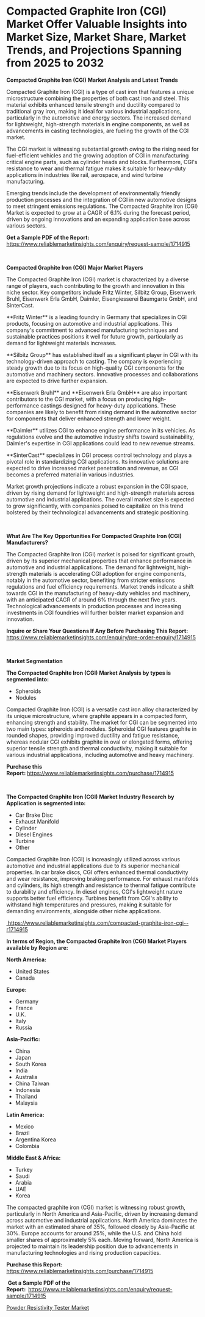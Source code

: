 <p><h1>Compacted Graphite Iron (CGI) Market Offer Valuable Insights into Market Size, Market Share, Market Trends, and Projections Spanning from 2025 to 2032</h1></p><p><strong>Compacted Graphite Iron (CGI) Market Analysis and Latest Trends</strong></p>
<p><p>Compacted Graphite Iron (CGI) is a type of cast iron that features a unique microstructure combining the properties of both cast iron and steel. This material exhibits enhanced tensile strength and ductility compared to traditional gray iron, making it ideal for various industrial applications, particularly in the automotive and energy sectors. The increased demand for lightweight, high-strength materials in engine components, as well as advancements in casting technologies, are fueling the growth of the CGI market.</p><p>The CGI market is witnessing substantial growth owing to the rising need for fuel-efficient vehicles and the growing adoption of CGI in manufacturing critical engine parts, such as cylinder heads and blocks. Furthermore, CGI's resistance to wear and thermal fatigue makes it suitable for heavy-duty applications in industries like rail, aerospace, and wind turbine manufacturing.</p><p>Emerging trends include the development of environmentally friendly production processes and the integration of CGI in new automotive designs to meet stringent emissions regulations. The Compacted Graphite Iron (CGI) Market is expected to grow at a CAGR of 6.1% during the forecast period, driven by ongoing innovations and an expanding application base across various sectors.</p></p>
<p><strong>Get a Sample PDF of the Report:&nbsp;</strong> <a href="https://www.reliablemarketinsights.com/enquiry/request-sample/1714915?utm_campaign=2210&utm_medium=2&utm_source=Github&utm_content=ia&utm_term=28032025&utm_id=compacted-graphite-iron-cgi">https://www.reliablemarketinsights.com/enquiry/request-sample/1714915</a></p>
<p>&nbsp;</p>
<p><strong>Compacted Graphite Iron (CGI) Major Market Players</strong></p>
<p><p>The Compacted Graphite Iron (CGI) market is characterized by a diverse range of players, each contributing to the growth and innovation in this niche sector. Key competitors include Fritz Winter, Silbitz Group, Eisenwerk Bruhl, Eisenwerk Erla GmbH, Daimler, Eisengiesserei Baumgarte GmbH, and SinterCast.</p><p>**Fritz Winter** is a leading foundry in Germany that specializes in CGI products, focusing on automotive and industrial applications. This company's commitment to advanced manufacturing techniques and sustainable practices positions it well for future growth, particularly as demand for lightweight materials increases.</p><p>**Silbitz Group** has established itself as a significant player in CGI with its technology-driven approach to casting. The company is experiencing steady growth due to its focus on high-quality CGI components for the automotive and machinery sectors. Innovative processes and collaborations are expected to drive further expansion.</p><p>**Eisenwerk Bruhl** and **Eisenwerk Erla GmbH** are also important contributors to the CGI market, with a focus on producing high-performance castings designed for heavy-duty applications. These companies are likely to benefit from rising demand in the automotive sector for components that deliver enhanced strength and lower weight.</p><p>**Daimler** utilizes CGI to enhance engine performance in its vehicles. As regulations evolve and the automotive industry shifts toward sustainability, Daimler's expertise in CGI applications could lead to new revenue streams.</p><p>**SinterCast** specializes in CGI process control technology and plays a pivotal role in standardizing CGI applications. Its innovative solutions are expected to drive increased market penetration and revenue, as CGI becomes a preferred material in various industries.</p><p>Market growth projections indicate a robust expansion in the CGI space, driven by rising demand for lightweight and high-strength materials across automotive and industrial applications. The overall market size is expected to grow significantly, with companies poised to capitalize on this trend bolstered by their technological advancements and strategic positioning.</p></p>
<p>&nbsp;</p>
<p><strong>What Are The Key Opportunities For Compacted Graphite Iron (CGI) Manufacturers?</strong></p>
<p><p>The Compacted Graphite Iron (CGI) market is poised for significant growth, driven by its superior mechanical properties that enhance performance in automotive and industrial applications. The demand for lightweight, high-strength materials is accelerating CGI adoption for engine components, notably in the automotive sector, benefiting from stricter emissions regulations and fuel efficiency requirements. Market trends indicate a shift towards CGI in the manufacturing of heavy-duty vehicles and machinery, with an anticipated CAGR of around 6% through the next five years. Technological advancements in production processes and increasing investments in CGI foundries will further bolster market expansion and innovation.</p></p>
<p><strong>Inquire or Share Your Questions If Any Before Purchasing This Report:</strong> <a href="https://www.reliablemarketinsights.com/enquiry/pre-order-enquiry/1714915?utm_campaign=2210&utm_medium=2&utm_source=Github&utm_content=ia&utm_term=28032025&utm_id=compacted-graphite-iron-cgi">https://www.reliablemarketinsights.com/enquiry/pre-order-enquiry/1714915</a></p>
<p>&nbsp;</p>
<p><strong>Market Segmentation</strong></p>
<p><strong>The Compacted Graphite Iron (CGI) Market Analysis by types is segmented into:</strong></p>
<p><ul><li>Spheroids</li><li>Nodules</li></ul></p>
<p><p>Compacted Graphite Iron (CGI) is a versatile cast iron alloy characterized by its unique microstructure, where graphite appears in a compacted form, enhancing strength and stability. The market for CGI can be segmented into two main types: spheroids and nodules. Spheroidal CGI features graphite in rounded shapes, providing improved ductility and fatigue resistance, whereas nodular CGI exhibits graphite in oval or elongated forms, offering superior tensile strength and thermal conductivity, making it suitable for various industrial applications, including automotive and heavy machinery.</p></p>
<p><strong>Purchase this Report:&nbsp;</strong><a href="https://www.reliablemarketinsights.com/purchase/1714915?utm_campaign=2210&utm_medium=2&utm_source=Github&utm_content=ia&utm_term=28032025&utm_id=compacted-graphite-iron-cgi">https://www.reliablemarketinsights.com/purchase/1714915</a></p>
<p>&nbsp;</p>
<p><strong>The Compacted Graphite Iron (CGI) Market Industry Research by Application is segmented into:</strong></p>
<p><ul><li>Car Brake Disc</li><li>Exhaust Manifold</li><li>Cylinder</li><li>Diesel Engines</li><li>Turbine</li><li>Other</li></ul></p>
<p><p>Compacted Graphite Iron (CGI) is increasingly utilized across various automotive and industrial applications due to its superior mechanical properties. In car brake discs, CGI offers enhanced thermal conductivity and wear resistance, improving braking performance. For exhaust manifolds and cylinders, its high strength and resistance to thermal fatigue contribute to durability and efficiency. In diesel engines, CGI's lightweight nature supports better fuel efficiency. Turbines benefit from CGI's ability to withstand high temperatures and pressures, making it suitable for demanding environments, alongside other niche applications.</p></p>
<p><a href="https://www.reliablemarketinsights.com/compacted-graphite-iron-cgi--r1714915?utm_campaign=2210&utm_medium=2&utm_source=Github&utm_content=ia&utm_term=28032025&utm_id=compacted-graphite-iron-cgi">&nbsp;https://www.reliablemarketinsights.com/compacted-graphite-iron-cgi--r1714915</a></p>
<p><strong>In terms of Region, the Compacted Graphite Iron (CGI) Market Players available by Region are:</strong></p>
<p>
    <p> <strong> North America: </strong>
        <ul>
            <li>United States</li>
            <li>Canada</li>
        </ul>
        </p> 
    <p> <strong> Europe: </strong>
        <ul>
            <li>Germany</li>
            <li>France</li>
            <li>U.K.</li>
            <li>Italy</li>
            <li>Russia</li>
        </ul>
        </p> 
    <p> <strong> Asia-Pacific: </strong>
        <ul>
            <li>China</li>
            <li>Japan</li>
            <li>South Korea</li>
            <li>India</li>
            <li>Australia</li>
            <li>China Taiwan</li>
            <li>Indonesia</li>
            <li>Thailand</li>
            <li>Malaysia</li>
        </ul>
        </p> 
    <p> <strong> Latin America: </strong>
        <ul>
            <li>Mexico</li>
            <li>Brazil</li>
            <li>Argentina Korea</li>
            <li>Colombia</li>
        </ul>
        </p> 
    <p> <strong> Middle East & Africa: </strong>
        <ul>
            <li>Turkey</li>
            <li>Saudi</li>
            <li>Arabia</li>
            <li>UAE</li>
            <li>Korea</li>
        </ul>
    </p>
    </p>
<p><p>The compacted graphite iron (CGI) market is witnessing robust growth, particularly in North America and Asia-Pacific, driven by increasing demand across automotive and industrial applications. North America dominates the market with an estimated share of 35%, followed closely by Asia-Pacific at 30%. Europe accounts for around 25%, while the U.S. and China hold smaller shares of approximately 5% each. Moving forward, North America is projected to maintain its leadership position due to advancements in manufacturing technologies and rising production capacities.</p></p>
<p><strong>Purchase this Report: </strong><a href="https://www.reliablemarketinsights.com/purchase/1714915?utm_campaign=2210&utm_medium=2&utm_source=Github&utm_content=ia&utm_term=28032025&utm_id=compacted-graphite-iron-cgi">https://www.reliablemarketinsights.com/purchase/1714915</a></p>
<p>&nbsp;<strong>Get a Sample PDF of the Report:&nbsp;&nbsp;</strong><a href="https://www.reliablemarketinsights.com/enquiry/request-sample/1714915?utm_campaign=2210&utm_medium=2&utm_source=Github&utm_content=ia&utm_term=28032025&utm_id=compacted-graphite-iron-cgi">https://www.reliablemarketinsights.com/enquiry/request-sample/1714915</a></p>
<p><strong></strong></p>
<p><p><a href="https://github.com/NarcisoFerry/Market-Research-Report-List-2/blob/main/powder-resistivity-tester-market.md?utm_campaign=2210&utm_medium=2&utm_source=Github&utm_content=ia&utm_term=28032025&utm_id=compacted-graphite-iron-cgi">Powder Resistivity Tester Market</a></p></p>